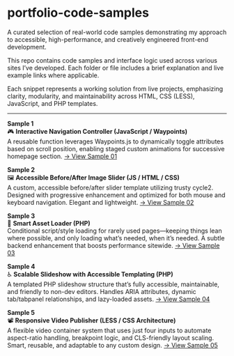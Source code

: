 # portfolio-code-samples
A curated selection of real-world code samples demonstrating my approach to accessible, high-performance, and creatively engineered front-end development.

This repo contains code samples and interface logic used across various sites I’ve developed. Each folder or file includes a brief explanation and live example links where applicable.

Each snippet represents a working solution from live projects, emphasizing clarity, modularity, and maintainability across HTML, CSS (LESS), JavaScript, and PHP templates.

---

**Sample 1**  
🎮 **Interactive Navigation Controller (JavaScript / Waypoints)**  
A reusable function leverages Waypoints.js to dynamically toggle attributes based on scroll position, enabling staged custom animations for successive homepage section.
[→ View Sample 01](./sample-01-waypoints.md)

**Sample 2**  
🖼️ **Accessible Before/After Image Slider (JS / HTML / CSS)**  
A custom, accessible before/after slider template utilizing trusty cycle2. Designed with progressive enhancement and optimized for both mouse and keyboard navigation. Elegant and lightweight.
[→ View Sample 02](./sample-02-before-after.md)

**Sample 3**  
🎩 **Smart Asset Loader (PHP)**  
Conditional script/style loading for rarely used pages—keeping things lean where possible, and only loading what’s needed, when it’s needed. A subtle backend enhancement that boosts performance sitewide.
[→ View Sample 03](./sample-03-smart-assets.md)

**Sample 4**  
♿ **Scalable Slideshow with Accessible Templating (PHP)**  
A templated PHP slideshow structure that’s fully accessible, maintainable, and friendly to non-dev editors. Handles ARIA attributes, dynamic tab/tabpanel relationships, and lazy-loaded assets.
[→ View Sample 04](./sample-04-a11y-for-all.md)

**Sample 5**  
📽️ **Responsive Video Publisher (LESS / CSS Architecture)**  
A flexible video container system that uses just four inputs to automate aspect-ratio handling, breakpoint logic, and CLS-friendly layout scaling. Smart, reusable, and adaptable to any custom design.
[→ View Sample 05](./sample-05-fluid-video-hero.md)
